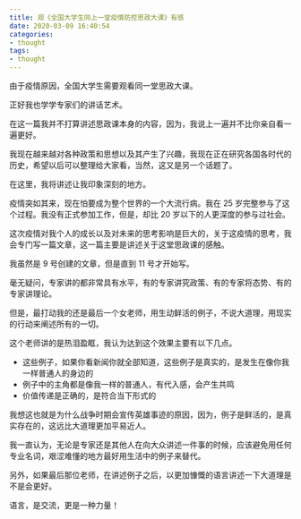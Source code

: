 ```yaml
---
title: 观《全国大学生同上一堂疫情防控思政大课》有感
date: 2020-03-09 16:40:54
categories:
- thought
tags:
- thought
---
```

由于疫情原因，全国大学生需要观看同一堂思政大课。

正好我也学学专家们的讲话艺术。

在这一篇我并不打算讲述思政课本身的内容，因为，我说上一遍并不比你亲自看一遍更好。

我现在越来越对各种政策和思想以及其产生了兴趣，我现在正在研究各国各时代的历史，希望以后可以整理给大家看，当然，这又是另一个话题了。

在这里，我将讲述让我印象深刻的地方。

<!-- more -->

疫情突如其来，现在怕要成为整个世界的一个大流行病。我在 25 岁完整参与了这个过程。我没有正式参加工作，但是，却比 20 岁以下的人更深度的参与过社会。

这次疫情对我个人的成长以及对未来的思考影响是巨大的，关于这疫情的思考，我会专门写一篇文章，这一篇主要是讲述关于这堂思政课的感触。

我虽然是 9 号创建的文章，但是直到 11 号才开始写。

毫无疑问，专家讲的都非常具有水平，有的专家讲究政策、有的专家将态势、有的专家讲理论。

但是，最打动我的还是最后一个女老师，用生动鲜活的例子，不说大道理，用现实的行动来阐述所有的一切。

这个老师讲的是热泪盈眶，我认为达到这个效果主要有以下几点。

- 这些例子，如果你看新闻你就全部知道，这些例子是真实的，是发生在像你我一样普通人的身边的
- 例子中的主角都是像我一样的普通人，有代入感，会产生共鸣
- 价值传递是正确的，是符合当下形式的

我想这也就是为什么战争时期会宣传英雄事迹的原因，因为，例子是鲜活的，是真实存在的，这远比大道理更加平易近人。

我一直认为，无论是专家还是其他人在向大众讲述一件事的时候，应该避免用任何专业名词，艰涩难懂的地方最好用生活中的例子来替代。

另外，如果最后那位老师，在讲述例子之后，以更加慷慨的语言讲述一下大道理是不是会更好。

语言，是交流，更是一种力量！